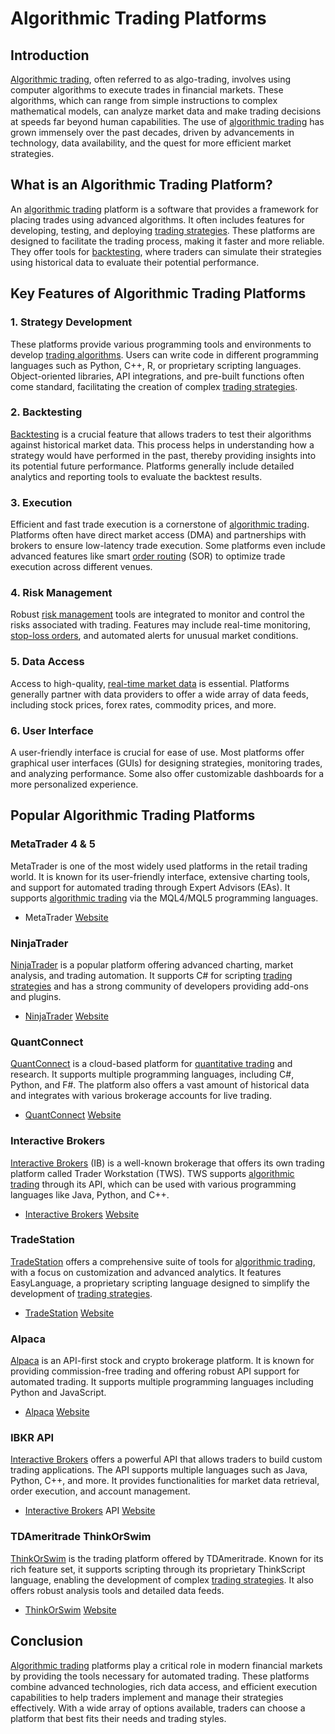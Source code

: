 # Algorithmic Trading Platforms

## Introduction
[Algorithmic trading](../a/algorithmic_trading.md), often referred to as algo-trading, involves using computer algorithms to execute trades in financial markets. These algorithms, which can range from simple instructions to complex mathematical models, can analyze market data and make trading decisions at speeds far beyond human capabilities. The use of [algorithmic trading](../a/algorithmic_trading.md) has grown immensely over the past decades, driven by advancements in technology, data availability, and the quest for more efficient market strategies.

## What is an Algorithmic Trading Platform?
An [algorithmic trading](../a/algorithmic_trading.md) platform is a software that provides a framework for placing trades using advanced algorithms. It often includes features for developing, testing, and deploying [trading strategies](../t/trading_strategies.md). These platforms are designed to facilitate the trading process, making it faster and more reliable. They offer tools for [backtesting](../b/backtesting.md), where traders can simulate their strategies using historical data to evaluate their potential performance.

## Key Features of Algorithmic Trading Platforms

### 1. Strategy Development
These platforms provide various programming tools and environments to develop [trading algorithms](../t/trading_algorithms.md). Users can write code in different programming languages such as Python, C++, R, or proprietary scripting languages. Object-oriented libraries, API integrations, and pre-built functions often come standard, facilitating the creation of complex [trading strategies](../t/trading_strategies.md).

### 2. Backtesting
[Backtesting](../b/backtesting.md) is a crucial feature that allows traders to test their algorithms against historical market data. This process helps in understanding how a strategy would have performed in the past, thereby providing insights into its potential future performance. Platforms generally include detailed analytics and reporting tools to evaluate the backtest results.

### 3. Execution
Efficient and fast trade execution is a cornerstone of [algorithmic trading](../a/algorithmic_trading.md). Platforms often have direct market access (DMA) and partnerships with brokers to ensure low-latency trade execution. Some platforms even include advanced features like smart [order routing](../o/order_routing.md) (SOR) to optimize trade execution across different venues.

### 4. Risk Management
Robust [risk management](../r/risk_management.md) tools are integrated to monitor and control the risks associated with trading. Features may include real-time monitoring, [stop-loss orders](../s/stop-loss_orders.md), and automated alerts for unusual market conditions.

### 5. Data Access
Access to high-quality, [real-time market data](../r/real-time_market_data.md) is essential. Platforms generally partner with data providers to offer a wide array of data feeds, including stock prices, forex rates, commodity prices, and more.

### 6. User Interface
A user-friendly interface is crucial for ease of use. Most platforms offer graphical user interfaces (GUIs) for designing strategies, monitoring trades, and analyzing performance. Some also offer customizable dashboards for a more personalized experience.

## Popular Algorithmic Trading Platforms

### MetaTrader 4 & 5
MetaTrader is one of the most widely used platforms in the retail trading world. It is known for its user-friendly interface, extensive charting tools, and support for automated trading through Expert Advisors (EAs). It supports [algorithmic trading](../a/algorithmic_trading.md) via the MQL4/MQL5 programming languages.

- MetaTrader [Website](https://www.metatrader4.com/en)

### NinjaTrader
[NinjaTrader](../n/ninjatrader.md) is a popular platform offering advanced charting, market analysis, and trading automation. It supports C# for scripting [trading strategies](../t/trading_strategies.md) and has a strong community of developers providing add-ons and plugins.

- [NinjaTrader](../n/ninjatrader.md) [Website](https://www.ninjatrader.com/)

### QuantConnect
[QuantConnect](../q/quantconnect.md) is a cloud-based platform for [quantitative trading](../q/quantitative_trading.md) and research. It supports multiple programming languages, including C#, Python, and F#. The platform also offers a vast amount of historical data and integrates with various brokerage accounts for live trading.

- [QuantConnect](../q/quantconnect.md) [Website](https://www.quantconnect.com/)

### Interactive Brokers
[Interactive Brokers](../i/interactive_brokers.md) (IB) is a well-known brokerage that offers its own trading platform called Trader Workstation (TWS). TWS supports [algorithmic trading](../a/algorithmic_trading.md) through its API, which can be used with various programming languages like Java, Python, and C++.

- [Interactive Brokers](../i/interactive_brokers.md) [Website](https://www.interactivebrokers.com/)

### TradeStation
[TradeStation](../t/tradestation.md) offers a comprehensive suite of tools for [algorithmic trading](../a/algorithmic_trading.md), with a focus on customization and advanced analytics. It features EasyLanguage, a proprietary scripting language designed to simplify the development of [trading strategies](../t/trading_strategies.md).

- [TradeStation](../t/tradestation.md) [Website](https://www.tradestation.com/)

### Alpaca
[Alpaca](../a/alpaca.md) is an API-first stock and crypto brokerage platform. It is known for providing commission-free trading and offering robust API support for automated trading. It supports multiple programming languages including Python and JavaScript.

- [Alpaca](../a/alpaca.md) [Website](https://alpaca.markets/)

### IBKR API
[Interactive Brokers](../i/interactive_brokers.md) offers a powerful API that allows traders to build custom trading applications. The API supports multiple languages such as Java, Python, C++, and more. It provides functionalities for market data retrieval, order execution, and account management.

- [Interactive Brokers](../i/interactive_brokers.md) API [Website](https://www.interactivebrokers.com/en/software/api/api.htm)

### TDAmeritrade ThinkOrSwim
[ThinkOrSwim](../t/thinkorswim.md) is the trading platform offered by TDAmeritrade. Known for its rich feature set, it supports scripting through its proprietary ThinkScript language, enabling the development of complex [trading strategies](../t/trading_strategies.md). It also offers robust analysis tools and detailed data feeds.

- [ThinkOrSwim](../t/thinkorswim.md) [Website](https://www.tdameritrade.com/tools-and-platforms/thinkorswim.page)

## Conclusion
[Algorithmic trading](../a/algorithmic_trading.md) platforms play a critical role in modern financial markets by providing the tools necessary for automated trading. These platforms combine advanced technologies, rich data access, and efficient execution capabilities to help traders implement and manage their strategies effectively. With a wide array of options available, traders can choose a platform that best fits their needs and trading styles.
